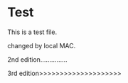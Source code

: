 # Test

This is a test file.

changed by local MAC.

2nd edition...............


3rd edition>>>>>>>>>>>>>>>>>>>>